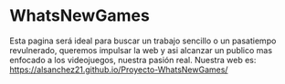 # WhatsNewGames
Esta pagina será ideal para buscar un trabajo sencillo o un pasatiempo revulnerado, queremos impulsar la web y asi alcanzar un publico mas enfocado a los videojuegos, nuestra pasión real.
Nuestra web es: https://alsanchez21.github.io/Proyecto-WhatsNewGames/
 
 
